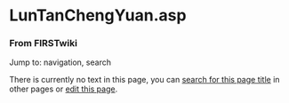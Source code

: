 

# LunTanChengYuan.asp

### From FIRSTwiki

Jump to: navigation, search

There is currently no text in this page, you can [search for this page
title](/index.php/Special:Search/LunTanChengYuan.asp
"Special:Search/LunTanChengYuan.asp" ) in other pages or [edit this
page](http://www.firstwiki.net/index.php?title=LunTanChengYuan.asp&action=edit
"http://www.firstwiki.net/index.php?title=LunTanChengYuan.asp&action=edit" ).

